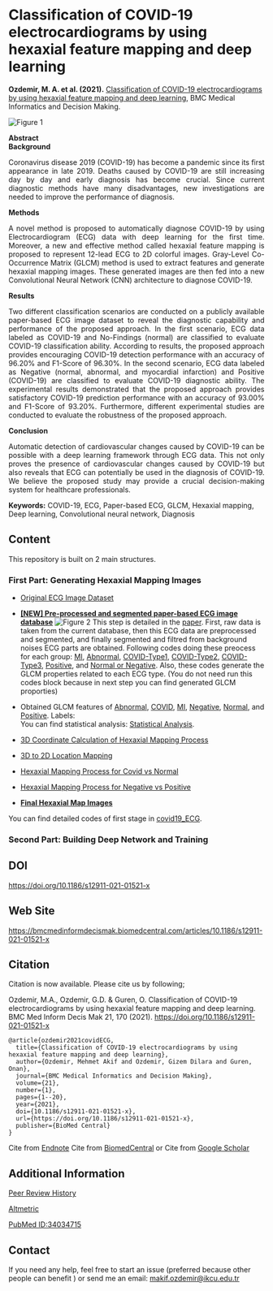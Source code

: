 # Classification of COVID-19 electrocardiograms by using hexaxial feature mapping and deep learning

**Ozdemir, M. A. et al. (2021).** [Classification of COVID-19 electrocardiograms by using hexaxial feature mapping and deep learning](https://rdcu.be/clAU0), BMC Medical Informatics and Decision Making.


![Figure 1](https://user-images.githubusercontent.com/15153217/120105662-983ca880-c162-11eb-9bd8-1389b8750dd8.png)


**Abstract** 
<br/>
**Background** <p align="justify">Coronavirus disease 2019 (COVID-19) has become a pandemic since its first appearance in late 2019. Deaths caused by COVID-19 are still increasing day by day and early diagnosis has become crucial. Since current diagnostic methods have many disadvantages, new investigations are needed to improve the performance of diagnosis.</p>

**Methods**
<p align="justify">A novel method is proposed to automatically diagnose COVID-19 by using Electrocardiogram (ECG) data with deep learning for the first time. Moreover, a new and effective method called hexaxial feature mapping is proposed to represent 12-lead ECG to 2D colorful images. Gray-Level Co-Occurrence Matrix (GLCM) method is used to extract features and generate hexaxial mapping images. These generated images are then fed into a new Convolutional Neural Network (CNN) architecture to diagnose COVID-19.</p>

**Results**
<p align="justify">Two different classification scenarios are conducted on a publicly available paper-based ECG image dataset to reveal the diagnostic capability and performance of the proposed approach. In the first scenario, ECG data labeled as COVID-19 and No-Findings (normal) are classified to evaluate COVID-19 classification ability. According to results, the proposed approach provides encouraging COVID-19 detection performance with an accuracy of 96.20% and F1-Score of 96.30%. In the second scenario, ECG data labeled as Negative (normal, abnormal, and myocardial infarction) and Positive (COVID-19) are classified to evaluate COVID-19 diagnostic ability. The experimental results demonstrated that the proposed approach provides satisfactory COVID-19 prediction performance with an accuracy of 93.00% and F1-Score of 93.20%. Furthermore, different experimental studies are conducted to evaluate the robustness of the proposed approach.</p>

**Conclusion**
<p align="justify">Automatic detection of cardiovascular changes caused by COVID-19 can be possible with a deep learning framework through ECG data. This not only proves the presence of cardiovascular changes caused by COVID-19 but also reveals that ECG can potentially be used in the diagnosis of COVID-19. We believe the proposed study may provide a crucial decision-making system for healthcare professionals.</p>

**Keywords:** COVID-19, ECG, Paper-based ECG, GLCM, Hexaxial mapping, Deep learning, Convolutional neural network, Diagnosis

## Content
This repository is built on 2 main structures.
### First Part: Generating Hexaxial Mapping Images
* [Original ECG Image Dataset](/covid19_ECG/original_dataset/dataset_doi.txt)
* **[[NEW] Pre-processed and segmented paper-based ECG image database](covid19_ECG/preprocessed_dataset)**
  ![Figure 2](https://user-images.githubusercontent.com/15153217/120110997-aeedfa00-c178-11eb-984f-6d192d3d670a.png)
  This step is detailed in the [paper](s12911-021-01521-x.pdf). First, raw data is taken from the current database, then this ECG data are preprocessed and segmented, and finally segmented and filtred from background noises ECG parts are obtained. Following codes doing these preocess for each group: [MI](covid19_ECG/MI_imge_ayiklama.m), [Abnormal](covid19_ECG/abnormal_imge_ayiklama.m), [COVID-Type1](covid19_ECG/covid_imge_ayiklama_type1.m), [COVID-Type2](covid19_ECG/covid_imge_ayiklama_type2.m), [COVID-Type3](covid19_ECG/covid_imge_ayiklama_type3.m), [Positive](covid19_ECG/positive_imge_ayiklama.m), and [Normal or Negative](normal_imge_ayiklama.m). Also, these codes generate the GLCM properties related to each ECG type. (You do not need run this codes block because in next step you can find generated GLCM proporties)
  
* Obtained GLCM features of [Abnormal](covid19_ECG/abnormal_statistical_total.mat), [COVID](covid19_ECG/covid_statistical_total.mat), [MI](covid19_ECG/mi_statistical_total.mat), [Negative](covid19_ECG/negative_energies_normalized.mat), [Normal](covid19_ECG/normal_statistical_total.mat), and [Positive](covid19_ECG/positive_energies_normalized.mat).
Labels:  
You can find statistical analysis: [Statistical Analysis](covid19_ECG/statistical_difference.m).
* [3D Coordinate Calculation of Hexaxial Mapping Process](covid19_ECG/coordinates_calculation.m)
* [3D to 2D Location Mapping](covid19_ECG/map_2D.m)
* [Hexaxial Mapping Process for Covid vs Normal](covid19_ECG/features_map_covidvsNormal.m)
* [Hexaxial Mapping Process for Negative vs Positive](covid19_ECG/features_map_negativeVSpositive.m)
* **[Final Hexaxial Map Images](covid19_ECG/feature_maps)**

You can find detailed codes of first stage in [covid19_ECG](covid19_ECG).

### Second Part: Building Deep Network and Training

## DOI

https://doi.org/10.1186/s12911-021-01521-x

## Web Site

https://bmcmedinformdecismak.biomedcentral.com/articles/10.1186/s12911-021-01521-x

## Citation

Citation is now available. Please cite us by following;

Ozdemir, M.A., Ozdemir, G.D. & Guren, O. Classification of COVID-19 electrocardiograms by using hexaxial feature mapping and deep learning. BMC Med Inform Decis Mak 21, 170 (2021). https://doi.org/10.1186/s12911-021-01521-x

```
@article{ozdemir2021covidECG,
  title={Classification of COVID-19 electrocardiograms by using hexaxial feature mapping and deep learning},
  author={Ozdemir, Mehmet Akif and Ozdemir, Gizem Dilara and Guren, Onan},
  journal={BMC Medical Informatics and Decision Making},
  volume={21},
  number={1},
  pages={1--20},
  year={2021},
  doi={10.1186/s12911-021-01521-x},
  url={https://doi.org/10.1186/s12911-021-01521-x},
  publisher={BioMed Central}
}
```
Cite from [Endnote](https://citation-needed.springer.com/v2/references/10.1186/s12911-021-01521-x?format=refman&flavour=citation)
Cite from [BiomedCentral](https://bmcmedinformdecismak.biomedcentral.com/articles/10.1186/s12911-021-01521-x#article-info) or Cite from [Google Scholar](https://scholar.google.com/scholar?hl=tr&as_sdt=0%2C5&q=Classification+of+COVID-19+electrocardiograms+by+using+hexaxial+feature+mapping+and+deep+learning&btnG=) 

## Additional Information
[Peer Review History](https://bmcmedinformdecismak.biomedcentral.com/articles/10.1186/s12911-021-01521-x/peer-review)

[Altmetric](https://bmcmedinformdecismak.biomedcentral.com/articles/10.1186/s12911-021-01521-x/metrics)

[PubMed ID:34034715](https://pubmed.ncbi.nlm.nih.gov/34034715/)

## Contact
If you need any help, feel free to start an issue (preferred because other people can benefit ) or send me an email: [makif.ozdemir@ikcu.edu.tr](mailto:makif.ozdemir@ikcu.edu.tr)
